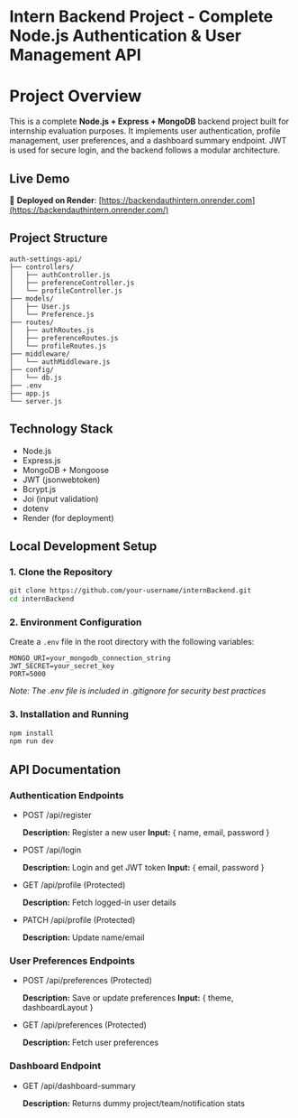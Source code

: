 # Intern Backend Project - Complete Node.js Authentication & User Management API

# Project Overview

This is a complete **Node.js + Express + MongoDB** backend project built for internship evaluation purposes. It implements user authentication, profile management, user preferences, and a dashboard summary endpoint. JWT is used for secure login, and the backend follows a modular architecture.

## Live Demo

🚀 **Deployed on Render**: [https://backendauthintern.onrender.com](https://backendauthintern.onrender.com/)

## Project Structure

```
auth-settings-api/
├── controllers/
│   ├── authController.js
│   ├── preferenceController.js
│   └── profileController.js
├── models/
│   ├── User.js
│   └── Preference.js
├── routes/
│   ├── authRoutes.js
│   ├── preferenceRoutes.js
│   └── profileRoutes.js
├── middleware/
│   └── authMiddleware.js
├── config/
│   └── db.js
├── .env
├── app.js
└── server.js
```

## Technology Stack

- Node.js
- Express.js
- MongoDB + Mongoose
- JWT (jsonwebtoken)
- Bcrypt.js
- Joi (input validation)
- dotenv
- Render (for deployment)

## Local Development Setup

### 1. Clone the Repository

```bash
git clone https://github.com/your-username/internBackend.git
cd internBackend
```

### 2. Environment Configuration

Create a `.env` file in the root directory with the following variables:

```
MONGO_URI=your_mongodb_connection_string
JWT_SECRET=your_secret_key
PORT=5000
```

*Note: The .env file is included in .gitignore for security best practices*

### 3. Installation and Running

```bash
npm install
npm run dev
```

## API Documentation

### Authentication Endpoints

- POST /api/register
    
    **Description:** Register a new user
    **Input:** { name, email, password }
    
- POST /api/login
    
    **Description:** Login and get JWT token
    **Input:** { email, password }
    
- GET /api/profile (Protected)
    
    **Description:** Fetch logged-in user details
    
- PATCH /api/profile (Protected)
    
    **Description:** Update name/email
    

### User Preferences Endpoints

- POST /api/preferences (Protected)
    
    **Description:** Save or update preferences
    **Input:** { theme, dashboardLayout }
    
- GET /api/preferences (Protected)
    
    **Description:** Fetch user preferences
    

### Dashboard Endpoint

- GET /api/dashboard-summary
    
    **Description:** Returns dummy project/team/notification stats
